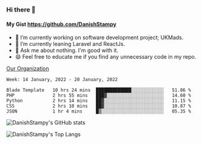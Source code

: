 ### Hi there 👋

#### My Gist https://github.com/DanishStampy

- 🔭 I’m currently working on software development project; UKMads.
- 🌱 I’m currently leaning Laravel and ReactJs.
- 💬 Ask me about nothing. I'm good with it.
- 😄 Feel free to educate me if you find any unnecessary code in my repo.


[Our Organization](https://github.com/lepak-xyz)
<br>

<!--START_SECTION:waka-->
```text
Week: 14 January, 2022 - 20 January, 2022

Blade Template   10 hrs 24 mins  █████████████░░░░░░░░░░░░   51.86 % 
PHP              2 hrs 55 mins   ███▓░░░░░░░░░░░░░░░░░░░░░   14.60 % 
Python           2 hrs 14 mins   ██▓░░░░░░░░░░░░░░░░░░░░░░   11.15 % 
CSS              2 hrs 10 mins   ██▓░░░░░░░░░░░░░░░░░░░░░░   10.87 % 
JSON             1 hr 4 mins     █▒░░░░░░░░░░░░░░░░░░░░░░░   05.35 % 
```
<!--END_SECTION:waka-->

![DanishStampy's GitHub stats](https://github-readme-stats.vercel.app/api?username=DanishStampy&show_icons=true&theme=tokyonight&hide_border=false)

![DanishStampy's Top Langs](https://github-readme-stats.vercel.app/api/top-langs/?username=DanishStampy&langs_count=10&layout=compact)



<!--
**DanishStampy/DanishStampy** is a ✨ _special_ ✨ repository because its `README.md` (this file) appears on your GitHub profile.

Here are some ideas to get you started:

- 🔭 I’m currently working on ...
- 🌱 I’m currently learning ...
- 👯 I’m looking to collaborate on ...
- 🤔 I’m looking for help with ...
- 💬 Ask me about ...
- 📫 How to reach me: ...
- 😄 Pronouns: ...
- ⚡ Fun fact: ...
-->
